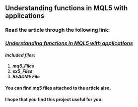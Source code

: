 ## Understanding functions in MQL5 with applications
### Read the article through the following link:
### ***[Understanding functions in MQL5 with applications](https://www.mql5.com/en/articles/12970)***
#### ***Included files:***
1. ***mq5_Files***
2. ***ex5_Files***
3. ***README File***
#### You can find mq5 files attached to the article also.

#### I hope that you find this project useful for you.